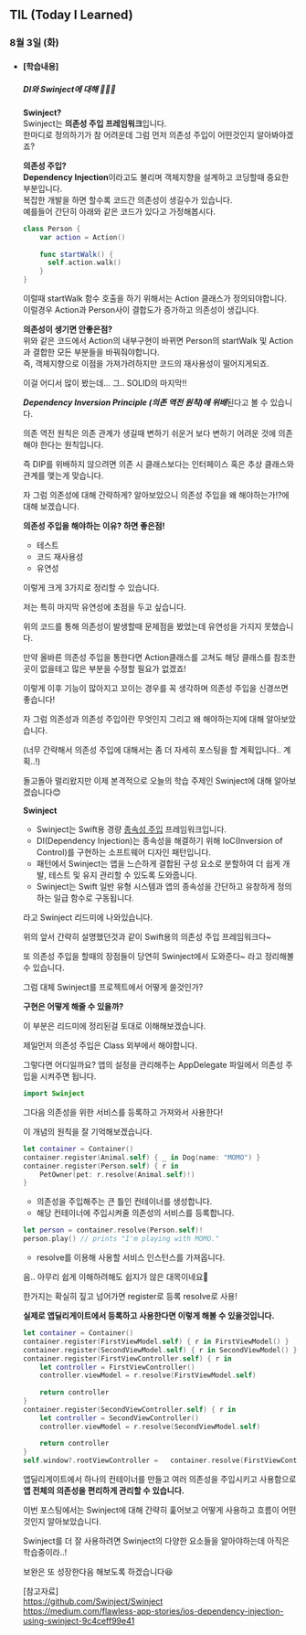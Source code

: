 ## TIL (Today I Learned)

### 8월 3일 (화)

- #### [학습내용]
  
  ##### DI와 Swinject에 대해 🧑🏻‍💻   
  
  **Swinject?**   
  Swinject는 **의존성 주입 프레임워크**입니다.   
  한마디로 정의하기가 참 어려운데 그럼 먼저 의존성 주입이 어떤것인지 알아봐야겠죠?   
  
  **의존성 주입?**   
  **Dependency Injection**이라고도 불리며 객체지향을 설계하고 코딩할때 중요한 부분입니다.   
  복잡한 개발을 하면 할수록 코드간 의존성이 생길수가 있습니다.   
  예를들어 간단히 아래와 같은 코드가 있다고 가정해봅시다.    
  ```swift
  class Person {
      var action = Action()
      
      func startWalk() {
      	self.action.walk()
      }
  }
  ```
  이럴때 startWalk 함수 호출을 하기 위해서는 Action 클래스가 정의되야합니다.   
  이럴경우 Action과 Person사이 결합도가 증가하고 의존성이 생깁니다.   
  
  **의존성이 생기면 안좋은점?**   
  위와 같은 코드에서 Action의 내부구현이 바뀌면 Person의 startWalk 및 Action과 결합한 모든 부분들을 바꿔줘야합니다.   
  즉, 객체지향으로 이점을 가져가려하지만 코드의 재사용성이 떨어지게되죠.   
  
  이걸 어디서 많이 봤는데... 그.. SOLID의 마지막!!   
  
  ***Dependency Inversion Principle (의존 역전 원칙)에 위배***된다고 볼 수 있습니다.   

  의존 역전 원칙은 의존 관계가 생길때 변하기 쉬운거 보다 변하기 어려운 것에 의존해야 한다는 원칙입니다.   
  
  즉 DIP를 위배하지 않으려면 의존 시 클래스보다는 인터페이스 혹은 추상 클래스와 관계를 맺는게 맞습니다.   
  
  자 그럼 의존성에 대해 간략하게? 알아보았으니 의존성 주입을 왜 해야하는가!?에 대해 보겠습니다.   
  
   
  
  **의존성 주입을 해야하는 이유? 하면 좋은점!**
    - 테스트
    - 코드 재사용성
    - 유연성   
  
  이렇게 크게 3가지로 정리할 수 있습니다.   
  
  저는 특히 마지막 유연성에 초점을 두고 싶습니다.   
  
  위의 코드를 통해 의존성이 발생할때 문제점을 봤었는데 유연성을 가지지 못했습니다.   
  
  만약 올바른 의존성 주입을 통한다면 Action클래스를 고쳐도 해당 클래스를 참조한곳이 없을테고 많은 부분을 수정할 필요가 없겠죠!   
  
  이렇게 이후 기능이 많아지고 꼬이는 경우를 꼭 생각하며 의존성 주입을 신경쓰면 좋습니다!   
  
   
  
  자 그럼 의존성과 의존성 주입이란 무엇인지 그리고 왜 해야하는지에 대해 알아보았습니다.   
  
  (너무 간략해서 의존성 주입에 대해서는 좀 더 자세히 포스팅을 할 계획입니다.. 계획..!)   
  
  돌고돌아 멀리왔지만 이제 본격적으로 오늘의 학습 주제인 Swinject에 대해 알아보겠습니다😊   
  
   
  
  **Swinject**   
  
  - Swinject는 Swift용 경량 [종속성 주입](https://en.wikipedia.org/wiki/Dependency_injection) 프레임워크입니다.
  - DI(Dependency Injection)는 종속성을 해결하기 위해 IoC(Inversion of Control)를 구현하는 소프트웨어 디자인 패턴입니다.
  - 패턴에서 Swinject는 앱을 느슨하게 결합된 구성 요소로 분할하여 더 쉽게 개발, 테스트 및 유지 관리할 수 있도록 도와줍니다.
  - Swinject는 Swift 일반 유형 시스템과 앱의 종속성을 간단하고 유창하게 정의하는 일급 함수로 구동됩니다.   
  
  라고 Swinject 리드미에 나와있습니다.   
  
  위의 앞서 간략히 설명했던것과 같이 Swift용의 의존성 주입 프레임워크다~   
  
  또 의존성 주입을 할때의 장점들이 당연히 Swinject에서 도와준다~ 라고 정리해볼 수 있습니다.   
  
   
  
  그럼 대체 Swinject를 프로젝트에서 어떻게 쓸것인가?   
  
  **구현은 어떻게 해줄 수 있을까?**   
  
  이 부분은 리드미에 정리된걸 토대로 이해해보겠습니다.   
  
   
  
  제일먼저 의존성 주입은 Class 외부에서 해야합니다.   
  
  그렇다면 어디일까요? 앱의 설정을 관리해주는 AppDelegate 파일에서 의존성 주입을 시켜주면 됩니다.   
  
  ```swift
  import Swinject
  ```
  
   
  
  그다음 의존성을 위한 서비스를 등록하고 가져와서 사용한다!   
  
  이 개념의 원칙을 잘 기억해보겠습니다.   
  
  ```swift
  let container = Container()
  container.register(Animal.self) { _ in Dog(name: "MOMO") }
  container.register(Person.self) { r in
      PetOwner(pet: r.resolve(Animal.self)!)
  }
  ```
  
  - 의존성을 주입해주는 큰 틀인 컨테이너를 생성합니다.
  - 해당 컨테이너에 주입시켜줄 의존성의 서비스를 등록합니다.   
  
  ```swift
  let person = container.resolve(Person.self)!
  person.play() // prints "I'm playing with MOMO."
  ```
  
  - resolve를 이용해 사용할 서비스 인스턴스를 가져옵니다.   
  
   
  
  음.. 아무리 쉽게 이해하려해도 쉽지가 않은 대목이네요🐼   
  
  한가지는 확실히 짚고 넘어가면 register로 등록 resolve로 사용!   
  
   
  
  **실제로 앱딜리게이트에서 등록하고 사용한다면 이렇게 해볼 수 있을것입니다.**   
  
  ```swift
  let container = Container()
  container.register(FirstViewModel.self) { r in FirstViewModel() }
  container.register(SecondViewModel.self) { r in SecondViewModel() }
  container.register(FirstViewController.self) { r in
      let controller = FirstViewController()
      controller.viewModel = r.resolve(FirstViewModel.self)
      
      return controller
  }
  container.register(SecondViewController.self) { r in
      let controller = SecondViewController()
      controller.viewModel = r.resolve(SecondViewModel.self)
      
      return controller
  }
  self.window?.rootViewController =   container.resolve(FirstViewController.self)
  ```
  
  앱딜리게이트에서 하나의 컨테이너를 만들고 여러 의존성을 주입시키고 사용함으로 **앱 전체의 의존성을 편리하게 관리할 수 있습니다.**   
  
   
  
  이번 포스팅에서는 Swinject에 대해 간략히 훑어보고 어떻게 사용하고 흐름이 어떤것인지 알아보았습니다.   
  
  Swinject를 더 잘 사용하려면 Swinject의 다양한 요소들을 알아야하는데 아직은 학습중이라..!   
  
  보완은 또 성장한다음 해보도록 하겠습니다😆   
  
  [참고자료]   
  https://github.com/Swinject/Swinject   
  https://medium.com/flawless-app-stories/ios-dependency-injection-using-swinject-9c4ceff99e41   
